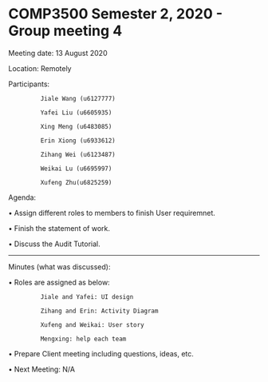 # COMP3500 Semester 2, 2020 - Group meeting 4

Meeting date: 13 August 2020

Location: Remotely

Participants:

             Jiale Wang (u6127777)
    
             Yafei Liu (u6605935)
    
             Xing Meng (u6483085)
    
             Erin Xiong (u6933612)
    
             Zihang Wei (u6123487)
    
             Weikai Lu (u6695997)
    
             Xufeng Zhu(u6825259)

Agenda: 

•	Assign different roles to members to finish User requiremnet.

•	Finish the statement of work.  

•	Discuss the Audit Tutorial.

__________________________________________________________________________________

Minutes (what was discussed): 

•	Roles are assigned as below:

             Jiale and Yafei: UI design

             Zihang and Erin: Activity Diagram

             Xufeng and Weikai: User story

             Mengxing: help each team

•	Prepare Client meeting including questions, ideas, etc.

•	Next Meeting: N/A
